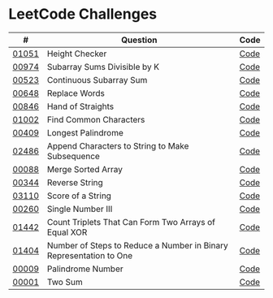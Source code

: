# LeetCode Challenges

| #                                                                                                          | Question                                                           | Code                                                                           |
|------------------------------------------------------------------------------------------------------------|--------------------------------------------------------------------|--------------------------------------------------------------------------------|
| [01051](https://leetcode.com/problems/height-checker)                                                      | Height Checker                                                     | [Code](src%2F01051-HeightChecker.kt)                                           | 
| [00974](https://leetcode.com/problems/subarray-sums-divisible-by-k)                                        | Subarray Sums Divisible by K                                       | [Code](src%2F00974-SubarraySumsDivisibleByK.kt)                                | 
| [00523](https://leetcode.com/problems/continuous-subarray-sum)                                             | Continuous Subarray Sum                                            | [Code](src%2F00523-ContinuousSubarraySum.kt)                                   | 
| [00648](https://leetcode.com/problems/replace-words)                                                       | Replace Words                                                      | [Code](src%2F00648-ReplaceWords.kt)                                            | 
| [00846](https://leetcode.com/problems/hand-of-straights)                                                   | Hand of Straights                                                  | [Code](src%2F00846-HandOfStraights.kt)                                         | 
| [01002](https://leetcode.com/problems/find-common-characters)                                              | Find Common Characters                                             | [Code](src%2F01002-FindCommonCharacters.kt)                                    | 
| [00409](https://leetcode.com/problems/longest-palindrome)                                                  | Longest Palindrome                                                 | [Code](src%2F00409-LongestPalindrome.kt)                                       | 
| [02486](https://leetcode.com/problems/append-characters-to-string-to-make-subsequence)                     | Append Characters to String to Make Subsequence                    | [Code](src%2F02486-AppendCharactersToStringToMakeSubsequence.kt)               | 
| [00088](https://leetcode.com/problems/merge-sorted-array)                                                  | Merge Sorted Array                                                 | [Code](src%2F00088-MergeSortedArray.kt)                                        | 
| [00344](https://leetcode.com/problems/reverse-string)                                                      | Reverse String                                                     | [Code](src%2F00344-ReverseString.kt)                                           | 
| [03110](https://leetcode.com/problems/score-of-a-string)                                                   | Score of a String                                                  | [Code](src%2F03110-ScoreOfAString.kt)                                          | 
| [00260](https://leetcode.com/problems/single-number-iii)                                                   | Single Number III                                                  | [Code](src%2F00260-SingleNumberIII.kt)                                         | 
| [01442](https://leetcode.com/problems/count-triplets-that-can-form-two-arrays-of-equal-xor/)               | Count Triplets That Can Form Two Arrays of Equal XOR               | [Code](src%2F01442-CountTripletsThatCanFormTwoArraysOfEqualXOR.kt)             | 
| [01404](https://leetcode.com/problems/number-of-steps-to-reduce-a-number-in-binary-representation-to-one/) | Number of Steps to Reduce a Number in Binary Representation to One | [Code](src%2F01401-NumberOfStepsToReduceANumberInBinaryRepresentationToOne.kt) | 
| [00009](https://leetcode.com/problems/palindrome-number)                                                   | Palindrome Number                                                  | [Code](src%2F00009-PalindromeNumber.kt)                                        | 
| [00001](https://leetcode.com/problems/two-sum/description/)                                                | Two Sum                                                            | [Code](src%2F001-TwoSum.kt)                                                    | 
